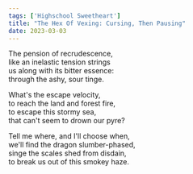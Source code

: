 ```yaml
---
tags: ['Highschool Sweetheart']
title: "The Hex Of Vexing: Cursing, Then Pausing"
date: 2023-03-03
---
```


The pension of recrudescence,  
like an inelastic tension strings  
us along with its bitter essence:  
through the ashy, sour tinge.

What's the escape velocity,  
to reach the land and forest fire,  
to escape this stormy sea,  
that can't seem to drown our pyre?

Tell me where, and I'll choose when,  
we'll find the dragon slumber-phased,  
singe the scales shed from disdain,  
to break us out of this smokey haze.
